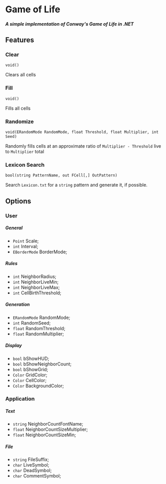 # Game of Life

##### A simple implementation of Conway's Game of Life in .NET

## Features

### Clear
`void()`

Clears all cells

### Fill
`void()`

Fills all cells

### Randomize
`void(ERandomMode RandomMode, float Threshold, float Multiplier, int Seed)`

Randomly fills cells at an approximate ratio of `Multiplier - Threshold` live to `Multiplier` total

### Lexicon Search
`bool(string PatternName, out FCell[,] OutPattern)`

Search `Lexicon.txt` for a `string` pattern and generate it, if possible.

## Options

### User
##### General
- `Point` Scale;
- `int` Interval;
- `EBorderMode` BorderMode;

##### Rules
- `int` NeighborRadius;
- `int` NeighborLiveMin;
- `int` NeighborLiveMax;
- `int` CellBirthThreshold;

##### Generation
- `ERandomMode` RandomMode;
- `int` RandomSeed;
- `float` RandomThreshold;
- `float` RandomMultiplier;

##### Display
- `bool` bShowHUD;
- `bool` bShowNeighborCount;
- `bool` bShowGrid;
- `Color` GridColor;
- `Color` CellColor;
- `Color` BackgroundColor;

### Application

##### Text
- `string` NeighborCountFontName;
- `float` NeighborCountSizeMultiplier;
- `float` NeighborCountSizeMin;

##### File
- `string` FileSuffix;
- `char` LiveSymbol;
- `char` DeadSymbol;
- `char` CommentSymbol;
